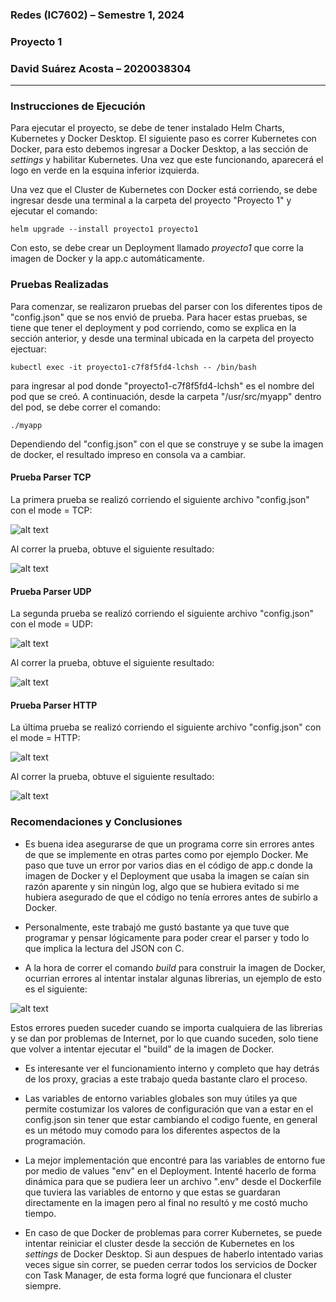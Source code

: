 ### **Redes (IC7602)** – Semestre 1, 2024
### **Proyecto 1**
### David Suárez Acosta – 2020038304
____

### Instrucciones de Ejecución

Para ejecutar el proyecto, se debe de tener instalado Helm Charts, Kubernetes y Docker Desktop. El siguiente paso es correr Kubernetes con Docker, para esto debemos ingresar a Docker Desktop, a las sección de *settings* y habilitar Kubernetes. Una vez que este funcionando, aparecerá el logo en verde en la esquina inferior izquierda.

Una vez que el Cluster de Kubernetes con Docker está corriendo, se debe ingresar desde una terminal a la carpeta del proyecto "Proyecto 1" y ejecutar el comando:

    helm upgrade --install proyecto1 proyecto1

Con esto, se debe crear un Deployment llamado *proyecto1* que corre la imagen de Docker y la app.c automáticamente.

### Pruebas Realizadas

Para comenzar, se realizaron pruebas del parser con los diferentes tipos de "config.json" que se nos envió de prueba. Para hacer estas pruebas, se tiene que tener el deployment y pod corriendo, como se explica en la sección anterior, y desde una terminal ubicada en la carpeta del proyecto ejectuar:

    kubectl exec -it proyecto1-c7f8f5fd4-lchsh -- /bin/bash

para ingresar al pod donde "proyecto1-c7f8f5fd4-lchsh" es el nombre del pod que se creó. A continuación, desde la carpeta "/usr/src/myapp" dentro del pod, se debe correr el comando:

    ./myapp

Dependiendo del "config.json" con el que se construye y se sube la imagen de docker, el resultado impreso en consola va a cambiar.

#### Prueba Parser TCP

La primera prueba se realizó corriendo el siguiente archivo "config.json" con el mode = TCP: 

![alt text](Imagenes/configtcp.png)

Al correr la prueba, obtuve el siguiente resultado:

![alt text](Imagenes/parsertcp.png)

#### Prueba Parser UDP

La segunda prueba se realizó corriendo el siguiente archivo "config.json" con el mode = UDP: 

![alt text](Imagenes/configudp.png)

Al correr la prueba, obtuve el siguiente resultado:

![alt text](Imagenes/parserudp.png)

#### Prueba Parser HTTP

La última prueba se realizó corriendo el siguiente archivo "config.json" con el mode = HTTP: 

![alt text](Imagenes/confighttp.png)

Al correr la prueba, obtuve el siguiente resultado:

![alt text](Imagenes/parserhttp.png)

### Recomendaciones y Conclusiones

- Es buena idea asegurarse de que un programa corre sin errores antes de que se implemente en otras partes como por ejemplo Docker. Me paso que tuve un error por varios dias en el código de app.c donde la imagen de Docker y el Deployment que usaba la imagen se caían sin razón aparente y sin ningún log, algo que se hubiera evitado si me hubiera asegurado de que el código no tenía errores antes de subirlo a Docker.

- Personalmente, este trabajó me gustó bastante ya que tuve que programar y pensar lógicamente para poder crear el parser y todo lo que implica la lectura del JSON con C.

- A la hora de correr el comando *build* para construir la imagen de Docker, ocurrian errores al intentar instalar algunas librerias, un ejemplo de esto es el siguiente:

![alt text](Imagenes/recomendaciones.png)

Estos errores pueden suceder cuando se importa cualquiera de las librerias y se dan por problemas de Internet, por lo que cuando suceden, solo tiene que volver a intentar ejecutar el "build" de la imagen de Docker.

- Es interesante ver el funcionamiento interno y completo que hay detrás de los proxy, gracias a este trabajo queda bastante claro el proceso.

- Las variables de entorno variables globales son muy útiles ya que permite costumizar los valores de configuración que van a estar en el config.json sin tener que estar cambiando el codigo fuente, en general es un método muy comodo para los diferentes aspectos de la programación.

- La mejor implementación que encontré para las variables de entorno fue por medio de values "env" en el Deployment. Intenté hacerlo de forma dinámica para que se pudiera leer un archivo ".env" desde el Dockerfile que tuviera las variables de entorno y que estas se guardaran directamente en la imagen pero al final no resultó y me costó mucho tiempo.

- En caso de que Docker de problemas para correr Kubernetes, se puede intentar reiniciar el cluster desde la sección de Kubernetes en los *settings* de Docker Desktop. Si aun despues de haberlo intentado varias veces sigue sin correr, se pueden cerrar todos los servicios de Docker con Task Manager, de esta forma logré que funcionara el cluster siempre.